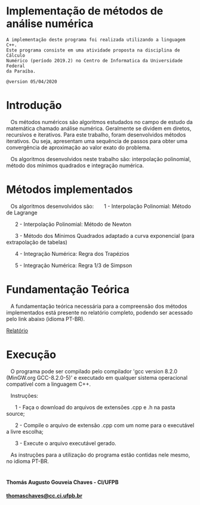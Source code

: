 # Implementação de métodos de análise numérica
    A implementação deste programa foi realizada utilizando a linguagem C++.
    Este programa consiste em uma atividade proposta na disciplina de Cálculo
    Numérico (período 2019.2) no Centro de Informatica da Universidade Federal
    da Paraíba.
    
    @version 05/04/2020   
        
 # Introdução
   Os métodos numéricos são algoritmos estudados no campo de estudo da matemática chamado análise numérica. Geralmente se dividem em diretos, recursivos e iterativos. Para este trabalho, foram desenvolvidos métodos iterativos. Ou seja, apresentam uma sequência de passos para obter uma convergência de aproximação ao valor exato do problema.
   
   Os algoritmos desenvolvidos neste trabalho são: interpolação polinomial, método dos mínimos quadrados e integração numérica.

 # Métodos implementados
   Os algoritmos desenvolvidos são:
      1 - Interpolação Polinomial: Método de Lagrange
      
      2 - Interpolação Polinomial: Método de Newton
      
      3 - Método dos Mínimos Quadrados adaptado a curva exponencial (para extrapolação de tabelas)
      
      4 - Integração Numérica: Regra dos Trapézios
      
      5 - Integração Numérica: Regra 1/3 de Simpson
      
 # Fundamentação Teórica
   A fundamentação teórica necessária para a compreensão dos métodos implementados está presente no relatório completo, podendo ser acessado pelo link abaixo (idioma PT-BR).
   
   [Relatório](https://docs.google.com/document/d/1WbbWKCKr5Jq7FHUmQ5aPXJaPm_R5hMgSMwWjPflTU3I)
   
# Execução
   O programa pode ser compilado pelo compilador 'gcc version 8.2.0 (MinGW.org GCC-8.2.0-5)' e executado em qualquer sistema operacional compatível com a linguagem C++.
   
   Instruções:
   
      1 - Faça o download do arquivos de extensões .cpp e .h na pasta source;
      
      2 - Compile o arquivo de extensão .cpp com um nome para o executável a livre escolha;
      
      3 - Execute o arquivo executável gerado.
      
   As instruções para a utilização do programa estão contidas nele mesmo, no idioma PT-BR.
   
#   
#### Thomás Augusto Gouveia Chaves - CI/UFPB
#### thomaschaves@cc.ci.ufpb.br
